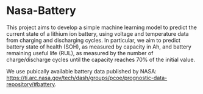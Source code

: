 # Nasa-Battery

This project aims to develop a simple machine learning model to predict the current state of a lithium ion battery, using voltage and temperature data from charging and discharging cycles. In particular, we aim to predict battery state of health (SOH), as measured by capacity in Ah, and battery remaining useful life (RUL), as measured by the number of charge/discharge cycles until the capacity reaches 70% of the initial value.

We use pubically available battery data published by NASA: https://ti.arc.nasa.gov/tech/dash/groups/pcoe/prognostic-data-repository/#battery.


